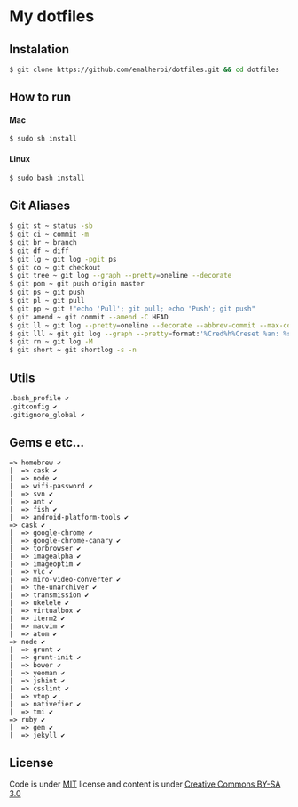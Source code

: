 # My dotfiles

## Instalation

```bash
$ git clone https://github.com/emalherbi/dotfiles.git && cd dotfiles
```

## How to run

#### Mac

```bash
$ sudo sh install
```

#### Linux

```bash
$ sudo bash install
```

## Git Aliases

```bash
$ git st ~ status -sb
$ git ci ~ commit -m
$ git br ~ branch
$ git df ~ diff
$ git lg ~ git log -pgit ps
$ git co ~ git checkout
$ git tree ~ git log --graph --pretty=oneline --decorate
$ git pom ~ git push origin master
$ git ps ~ git push
$ git pl ~ git pull
$ git pp ~ git !"echo 'Pull'; git pull; echo 'Push'; git push"
$ git amend ~ git commit --amend -C HEAD
$ git ll ~ git log --pretty=oneline --decorate --abbrev-commit --max-count=15
$ git lll ~ git git log --graph --pretty=format:'%Cred%h%Creset %an: %s - %Creset %C(yellow)%d%Creset %Cgreen(%cr)%Creset' --abbrev-commit --date=relative
$ git rn ~ git log -M
$ git short ~ git shortlog -s -n
```

## Utils

```bash
.bash_profile ✔
.gitconfig ✔
.gitignore_global ✔
```

## Gems e etc...

```
=> homebrew ✔
|  => cask ✔
|  => node ✔
|  => wifi-password ✔
|  => svn ✔
|  => ant ✔
|  => fish ✔
|  => android-platform-tools ✔
=> cask ✔
|  => google-chrome ✔
|  => google-chrome-canary ✔
|  => torbrowser ✔
|  => imagealpha ✔
|  => imageoptim ✔
|  => vlc ✔
|  => miro-video-converter ✔
|  => the-unarchiver ✔
|  => transmission ✔
|  => ukelele ✔
|  => virtualbox ✔
|  => iterm2 ✔
|  => macvim ✔
|  => atom ✔
=> node ✔
|  => grunt ✔
|  => grunt-init ✔
|  => bower ✔
|  => yeoman ✔
|  => jshint ✔
|  => csslint ✔
|  => vtop ✔
|  => nativefier ✔
|  => tmi ✔
=> ruby ✔
|  => gem ✔
|  => jekyll ✔
```

## License

Code is under [MIT](http://davidsonfellipe.mit-license.org) license and content is under [Creative Commons BY-SA 3.0](http://creativecommons.org/licenses/by-sa/3.0/deed.en_US)
